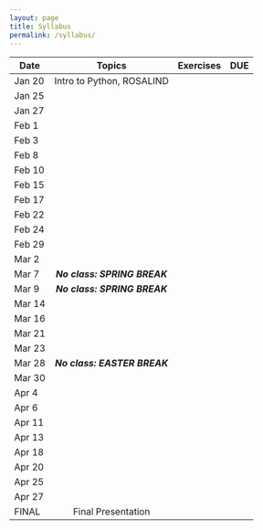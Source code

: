 ```yaml
---
layout: page
title: Syllabus
permalink: /syllabus/
---
```


| Date          | Topics        | Exercises | DUE |
| ------------- |:-------------:| -----:|---|
|Jan 20|Intro to Python, ROSALIND |
|Jan 25|
|Jan 27|
|Feb 1|
|Feb 3|
|Feb 8|
|Feb 10|
|Feb 15|
|Feb 17|
|Feb 22|
|Feb 24|
|Feb 29|
|Mar 2|
|Mar 7| ***No class: SPRING BREAK*** |
|Mar 9| ***No class: SPRING BREAK*** |
|Mar 14|
|Mar 16|
|Mar 21|
|Mar 23|
|Mar 28| ***No class: EASTER BREAK*** |
|Mar 30|
|Apr 4|
|Apr 6|
|Apr 11|
|Apr 13|
|Apr 18|
|Apr 20|
|Apr 25|
|Apr 27|
|FINAL| Final Presentation


